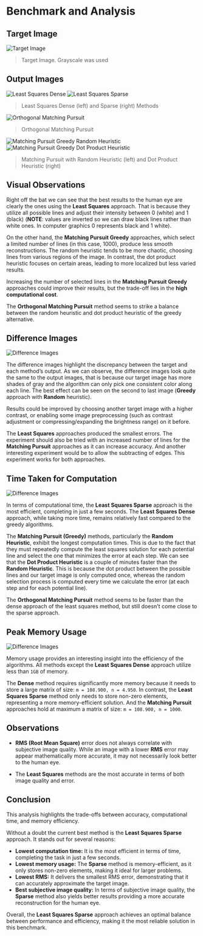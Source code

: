 # Benchmark and Analysis

## Target Image

![Target Image](../../imgs/lena.png)

> Target Image. Grayscale was used

## Output Images

![Least Squares Dense](../../benchmarks/img_outputs/benchmarks_01/image_000.png) ![Least Squares Sparse](../../benchmarks/img_outputs/benchmarks_01/image_001.png)

> Least Squares Dense (left) and Sparse (right) Methods

![Orthogonal Matching Pursuit](../../benchmarks/img_outputs/benchmarks_01/image_002.png)

> Orthogonal  Matching Pursuit
 
![Matching Pursuit Greedy Random Heuristic](../../benchmarks/img_outputs/benchmarks_01/image_003.png) ![Matching Pursuit Greedy Dot Product Heuristic](../../benchmarks/img_outputs/benchmarks_01/image_004.png)

> Matching Pursuit with Random Heuristic (left) and Dot Product Heuristic (right)

## Visual Observations

Right off the bat we can see that the best results to the human eye are clearly the ones using the **Least Squares** approach. That is because they utilize all possible lines and adjust their intensity between 0 (white) and 1 (black) (**NOTE**: values are inverted so we can draw black lines rather than white ones. In computer graphics 0 represents black and 1 white).

On the other hand, the **Matching Pursuit Greedy** approaches, which select a limited number of lines (in this case, 1000), produce less smooth reconstructions. The random heuristic tends to be more chaotic, choosing lines from various regions of the image. In contrast, the dot product heuristic focuses on certain areas, leading to more localized but less varied results.

Increasing the number of selected lines in the **Matching Pursuit Greedy** approaches could improve their results, but the trade-off lies in the **high computational cost**. 

The **Orthogonal Matching Pursuit** method seems to strike a balance between the random heuristic and dot product heuristic of the greedy alternative.

## Difference Images

![Difference Images](../../docs/plots/analysis_01/Difference%20Images.png) 

The difference images highlight the discrepancy between the target and each method’s output. As we can observe, the difference images look quite the same to the output images, that is because our target image has more shades of gray and the algorithm can only pick one consistent color along each line. The best effect can be seen on the second to last image (**Greedy** approach with **Random** heuristic).

Results could be improved by choosing another target image with a higher contrast, or enabling some image preprocessing (such as contrast adjustment or compressing/expanding the brightness range) on it before. 

The **Least Squares** approaches produced the smallest errors. The experiment should also be tried with an increased number of lines for the **Matching Pursuit** approaches as it can increase accuracy.
And another interesting experiment would be to allow the subtracting of edges. This experiment works for both approaches.

## Time Taken for Computation

![Difference Images](../../docs/plots/analysis_01/Time%20Usage.png)

In terms of computational time, the **Least Squares Sparse** approach is the most efficient, completing in just a few seconds. The **Least Squares Dense** approach, while taking more time, remains relatively fast compared to the greedy algorithms.

The **Matching Pursuit (Greedy)** methods, particularly the **Random Heuristic**, exhibit the longest computation times. This is due to the fact that they must repeatedly compute the least squares solution for each potential line and select the one that minimizes the error at each step. We can see that the **Dot Product Heuristic** is a couple of minutes faster than the **Random Heuristic**. This is because the dot product between the possible lines and our target image is only computed once, whereas the random selection process is computed every time we calculate the error (at each step and for each potential line).

The **Orthogonal Matching Pursuit** method seems to be faster than the dense approach of the least squares method, but still doesn't come close to the sparse approach.

## Peak Memory Usage

![Difference Images](../../docs/plots/analysis_01/Memory%20Usage.png)

Memory usage provides an interesting insight into the efficiency of the algorithms. All methods except the **Least Squares Dense** approach utilize less than `1GB` of memory. 

The **Dense** method requires significantly more memory because it needs to store a large matrix of size: `m = 108.900, n = 4.950`. In contrast, the **Least Squares Sparse** method only needs to store non-zero elements, representing a more memory-efficient solution. And the **Matching Pursuit** approaches hold at maximum a matrix of size: `m = 108.900, n = 1000`.

## Observations

- **RMS (Root Mean Square)** error does not always correlate with subjective image quality. While an image with a lower **RMS** error may appear mathematically more accurate, it may not necessarily look better to the human eye.

- The **Least Squares** methods are the most accurate in terms of both image quality and error.

## Conclusion

This analysis highlights the trade-offs between accuracy, computational time, and memory efficiency.

Without a doubt the current best method is the **Least Squares Sparse** approach. It stands out for several reasons:

- **Lowest computation time:** It is the most efficient in terms of time, completing the task in just a few seconds.
- **Lowest memory usage:** The **Sparse** method is memory-efficient, as it only stores non-zero elements, making it ideal for larger problems.
- **Lowest RMS:** It delivers the smallest RMS error, demonstrating that it can accurately approximate the target image.
- **Best subjective image quality:** In terms of subjective image quality, the **Sparse** method also yields better results providing a more accurate reconstruction for the human eye.

Overall, the **Least Squares Sparse** approach achieves an optimal balance between performance and efficiency, making it the most reliable solution in this benchmark.